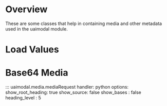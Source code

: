 # Overview

These are some classes that help in containing media and other metadata used in the uaimodal module.

# Load Values

<!-- ::: uaimodal.pipelines.jsonParse
    handler: python
    options:
      show_root_heading: true
      show_source: false
      show_bases : false
      heading_level : 5 -->

# Base64 Media

::: uaimodal.media.mediaRequest
    handler: python
    options:
      show_root_heading: true
      show_source: false
      show_bases : false
      heading_level : 5
